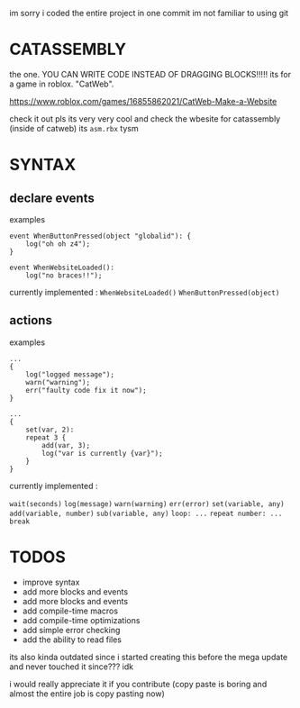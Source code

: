 im sorry i coded the entire project in one commit im not familiar to using git

# CATASSEMBLY

the one. YOU CAN WRITE CODE INSTEAD OF DRAGGING BLOCKS!!!!!
its for a game in roblox. "CatWeb".

https://www.roblox.com/games/16855862021/CatWeb-Make-a-Website

check it out pls its very very cool
and check the wbesite for catassembly (inside of catweb) its `asm.rbx`
tysm

# SYNTAX

## declare events

examples

```
event WhenButtonPressed(object "globalid"): {
    log("oh oh z4");
}
```

```
event WhenWebsiteLoaded():
    log("no braces!!");
```

currently implemented :
`WhenWebsiteLoaded()`
`WhenButtonPressed(object)`

## actions

examples

```
...
{
    log("logged message");
    warn("warning");
    err("faulty code fix it now");
}
```

```
...
{
    set(var, 2):
    repeat 3 {
        add(var, 3);
        log("var is currently {var}");
    }
}
```

currently implemented :

`wait(seconds)`
`log(message)`
`warn(warning)`
`err(error)`
`set(variable, any)`
`add(variable, number)`
`sub(variable, any)`
`loop: ...`
`repeat number: ...`
`break`

# TODOS

- improve syntax
- add more blocks and events
- add more blocks and events
- add compile-time macros
- add compile-time optimizations
- add simple error checking
- add the ability to read files

its also kinda outdated since i started creating this before the mega update and never touched it since??? idk

i would really appreciate it if you contribute (copy paste is boring and almost the entire job is copy pasting now)
